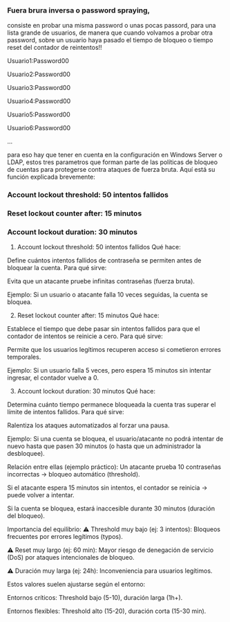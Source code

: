 ### Fuera brura inversa o password spraying,  

consiste en probar una misma password o unas pocas passord, para una lista grande de usuarios, de manera que  cuando volvamos a probar otra password, sobre un usuario haya pasado el tiempo de bloqueo o tiempo reset del contador de reintentos!!

Usuario1:Password00

Usuario2:Password00

Usuario3:Password00

Usuario4:Password00

Usuario5:Password00

Usuario6:Password00

...


para eso hay que tener en cuenta en la configuración en Windows Server o LDAP, estos tres parametros que  forman parte de las políticas de bloqueo de cuentas para protegerse contra ataques de fuerza bruta. Aquí está su función explicada brevemente:

### Account lockout threshold: 50 intentos fallidos

### Reset lockout counter after: 15 minutos

### Account lockout duration: 30 minutos


1. Account lockout threshold: 50 intentos fallidos
Qué hace:

Define cuántos intentos fallidos de contraseña se permiten antes de bloquear la cuenta.
Para qué sirve:

Evita que un atacante pruebe infinitas contraseñas (fuerza bruta).

Ejemplo: Si un usuario o atacante falla 10 veces seguidas, la cuenta se bloquea.

2. Reset lockout counter after: 15 minutos
Qué hace:

Establece el tiempo que debe pasar sin intentos fallidos para que el contador de intentos se reinicie a cero.
Para qué sirve:

Permite que los usuarios legítimos recuperen acceso si cometieron errores temporales.

Ejemplo: Si un usuario falla 5 veces, pero espera 15 minutos sin intentar ingresar, el contador vuelve a 0.

3. Account lockout duration: 30 minutos
Qué hace:

Determina cuánto tiempo permanece bloqueada la cuenta tras superar el límite de intentos fallidos.
Para qué sirve:

Ralentiza los ataques automatizados al forzar una pausa.

Ejemplo: Si una cuenta se bloquea, el usuario/atacante no podrá intentar de nuevo hasta que pasen 30 minutos (o hasta que un administrador la desbloquee).

Relación entre ellas (ejemplo práctico):
Un atacante prueba 10 contraseñas incorrectas → bloqueo automático (threshold).

Si el atacante espera 15 minutos sin intentos, el contador se reinicia → puede volver a intentar.

Si la cuenta se bloquea, estará inaccesible durante 30 minutos (duración del bloqueo).

Importancia del equilibrio:
⚠️ Threshold muy bajo (ej: 3 intentos): Bloqueos frecuentes por errores legítimos (typos).

⚠️ Reset muy largo (ej: 60 min): Mayor riesgo de denegación de servicio (DoS) por ataques intencionales de bloqueo.

⚠️ Duración muy larga (ej: 24h): Inconveniencia para usuarios legítimos.

Estos valores suelen ajustarse según el entorno:

Entornos críticos: Threshold bajo (5-10), duración larga (1h+).

Entornos flexibles: Threshold alto (15-20), duración corta (15-30 min).
